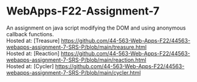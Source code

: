 # WebApps-F22-Assignment-7
An assignment on java script modifying the DOM and using anonymous callback functions.
<br>
Hosted at: [Treasure] https://github.com/44-563-Web-Apps-F22/44563-webapps-assignment-7-SRS-P/blob/main/treasure.html
<br>
Hosted at: [Reaction] https://github.com/44-563-Web-Apps-F22/44563-webapps-assignment-7-SRS-P/blob/main/reaction.html
<br>
Hosted at: [Cycler] https://github.com/44-563-Web-Apps-F22/44563-webapps-assignment-7-SRS-P/blob/main/cycler.html
